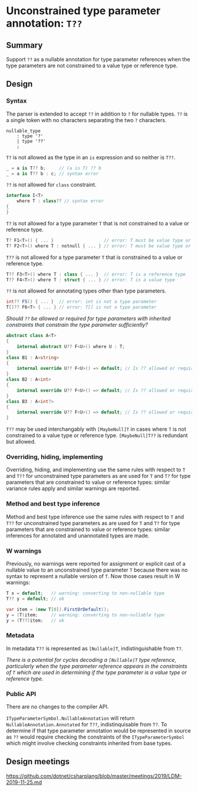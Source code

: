 # Unconstrained type parameter annotation: `T??`

## Summary

Support `??` as a nullable annotation for type parameter references when the type parameters are not constrained
to a value type or reference type.

## Design

### Syntax
The parser is extended to accept `??` in addition to `?` for nullable types.
`??` is a single token with no characters separating the two `?` characters.
```
nullable_type
    : type '?'
    | type '??'
    ;
```

`T?` is not allowed as the type in an `is` expression and so neither is `T??`.
```C#
_ = a is T?? b;     // (a is T) ?? b
_ = a is T?? b : c; // syntax error
```

`??` is not allowed for `class` constraint.
```C#
interface I<T>
    where T : class?? // syntax error
{
}
```

`T?` is not allowed for a type parameter `T` that is not constrained to a value or reference type.
```C#
T? F1<T>() { ... }                   // error: T must be value type or non-nullable reference type
T? F2<T>() where T : notnull { ... } // error: T must be value type or non-nullable reference type
```

`T??` is not allowed for a type parameter `T` that is constrained to a value or reference type.
```C#
T?? F3<T>() where T : class { ... }  // error: T is a reference type
T?? F4<T>() where T : struct { ... } // error: T is a value type
```

`??` is not allowed for annotating types other than type parameters.
```C#
int?? F5() { ... }  // error: int is not a type parameter
T[]?? F6<T> { ... } // error: T[] is not a type parameter
```

_Should `??` be allowed or required for type parameters with inherited constraints that constrain the type parameter sufficiently?_
```C#
abstract class A<T>
{
    internal abstract U?? F<U>() where U : T;
}
class B1 : A<string>
{
    internal override U?? F<U>() => default; // Is ?? allowed or required?
}
class B2 : A<int>
{
    internal override U?? F<U>() => default; // Is ?? allowed or required?
}
class B3 : A<int?>
{
    internal override U?? F<U>() => default; // Is ?? allowed or required?
}
```

`T??` may be used interchangably with `[MaybeNull]T` in cases where `T` is not constrained to a value type or reference type.
`[MaybeNull]T??` is redundant but allowed.

### Overriding, hiding, implementing
Overriding, hiding, and implementing use the same rules with respect to `T` and `T??` for unconstrained type parameters
as are used for `T` and `T?` for type parameters that are constrained to value or reference types:
similar variance rules apply and similar warnings are reported.

### Method and best type inference
Method and best type inference use the same rules with respect to `T` and `T??` for unconstrained type parameters
as are used for `T` and `T?` for type parameters that are constrained to value or reference types:
similar inferences for annotated and unannotated types are made.

### W warnings
Previously, no warnings were reported for assignment or explicit cast of a nullable value to an unconstrained
type parameter `T` because there was no syntax to represent a nullable version of `T`.
Now those cases result in W warnings:
```C#
T x = default;   // warning: converting to non-nullable type
T?? y = default; // ok

var item = (new T[0]).FirstOrDefault();
y = (T)item;     // warning: converting to non-nullable type
y = (T??)item;   // ok
```

### Metadata
In metadata `T??` is represented as `[Nullable]T`, indistinguishable from `T?`.

_There is a potential for cycles decoding a `[Nullable]T` type reference, particularly when the type parameter
reference appears in the constraints of `T` which are used in determining if the type parameter is a
value type or reference type._

### Public API
There are no changes to the compiler API.

`ITypeParameterSymbol.NullableAnnotation` will return `NullableAnnotation.Annotated` for `T??`, indistinquisable from `T?`.
To determine if that type parameter annotation would be represented in source as `??` would require checking the
constraints of the `ITypeParameterSymbol` which might involve checking constraints inherited from base types.

## Design meetings

https://github.com/dotnet/csharplang/blob/master/meetings/2019/LDM-2019-11-25.md
